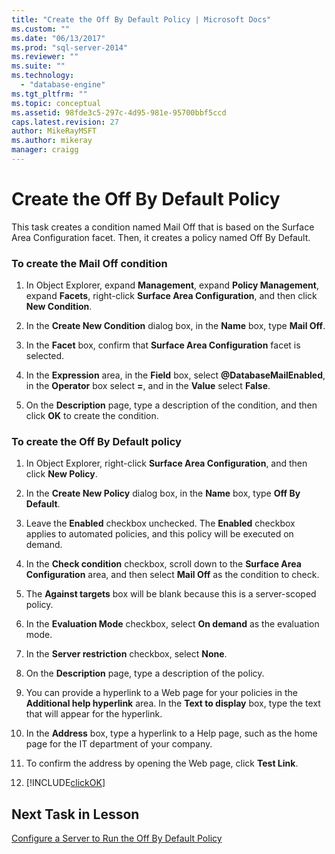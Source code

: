```yaml
---
title: "Create the Off By Default Policy | Microsoft Docs"
ms.custom: ""
ms.date: "06/13/2017"
ms.prod: "sql-server-2014"
ms.reviewer: ""
ms.suite: ""
ms.technology: 
  - "database-engine"
ms.tgt_pltfrm: ""
ms.topic: conceptual
ms.assetid: 98fde3c5-297c-4d95-981e-95700bbf5ccd
caps.latest.revision: 27
author: MikeRayMSFT
ms.author: mikeray
manager: craigg
---
```

# Create the Off By Default Policy
  This task creates a condition named Mail Off that is based on the Surface Area Configuration facet. Then, it creates a policy named Off By Default.  
  
### To create the Mail Off condition  
  
1.  In Object Explorer, expand **Management**, expand **Policy Management**, expand **Facets**, right-click **Surface Area Configuration**, and then click **New Condition**.  
  
2.  In the **Create New Condition** dialog box, in the **Name** box, type **Mail Off**.  
  
3.  In the **Facet** box, confirm that **Surface Area Configuration** facet is selected.  
  
4.  In the **Expression** area, in the **Field** box, select **@DatabaseMailEnabled**, in the **Operator** box select **=**, and in the **Value** select **False**.  
  
5.  On the **Description** page, type a description of the condition, and then click **OK** to create the condition.  
  
### To create the Off By Default policy  
  
1.  In Object Explorer, right-click **Surface Area Configuration**, and then click **New Policy**.  
  
2.  In the **Create New Policy** dialog box, in the **Name** box, type **Off By Default**.  
  
3.  Leave the **Enabled** checkbox unchecked. The **Enabled** checkbox applies to automated policies, and this policy will be executed on demand.  
  
4.  In the **Check condition** checkbox, scroll down to the **Surface Area Configuration** area, and then select **Mail Off** as the condition to check.  
  
5.  The **Against targets** box will be blank because this is a server-scoped policy.  
  
6.  In the **Evaluation Mode** checkbox, select **On demand** as the evaluation mode.  
  
7.  In the **Server restriction** checkbox, select **None**.  
  
8.  On the **Description** page, type a description of the policy.  
  
9. You can provide a hyperlink to a Web page for your policies in the **Additional help hyperlink** area. In the **Text to display** box, type the text that will appear for the hyperlink.  
  
10. In the **Address** box, type a hyperlink to a Help page, such as the home page for the IT department of your company.  
  
11. To confirm the address by opening the Web page, click **Test Link**.  
  
12. [!INCLUDE[clickOK](../../includes/clickok-md.md)]  
  
## Next Task in Lesson  
 [Configure a Server to Run the Off By Default Policy](lesson-1-2-configure-a-server-to-run-the-off-by-default-policy.md)  
  
  
